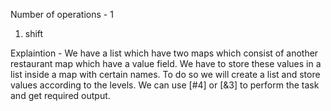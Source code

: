 Number of operations - 1
1. shift

Explaintion -
We have a list which have two maps which consist of another restaurant map which have a value field.
We have to store these values in a list inside a map with certain names.
To do so we will create a list and store values according to the levels.
We can use [#4] or [&3] to perform the task and get required output.